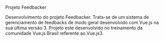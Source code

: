 Projeto Feedbacker

Desenvolvimento do projeto Feedbacker. Trata-se de um sistema de gerenciamento de feedbacks de modo geral desenvolvido com Vue.js na sua última versão 3.
Projeto este desenvolvido no treinamento da comunidade Vue.js Brasil referente ao Vue.js3.
